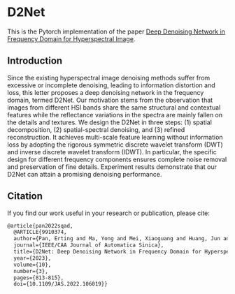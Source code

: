 # D2Net
This is the Pytorch implementation of the paper [Deep Denoising Network in Frequency Domain for Hyperspectral Image](https://ieeexplore.ieee.org/abstract/document/9910374).

## Introduction
Since the existing hyperspectral image denoising methods suffer from excessive or incomplete denoising, leading to information distortion and loss, this letter proposes a deep denoising network in the frequency domain, termed D2Net. Our motivation stems from the observation that images from different HSI bands share the same structural and contextual features while the reflectance variations in the spectra are mainly fallen on the details and textures. We design the D2Net in three steps: (1) spatial decomposition, (2) spatial-spectral denoising, and (3) refined reconstruction. It achieves multi-scale feature learning without information loss by adopting the rigorous
symmetric discrete wavelet transform (DWT) and inverse discrete wavelet transform (IDWT). In particular, the specific design for different frequency components ensures complete noise removal and preservation of fine details. Experiment results demonstrate that our D2Net can attain a promising denoising performance.

## Citation
If you find our work useful in your research or publication, please cite:

```latex
@article{pan2022sqad,
  @ARTICLE{9910374,
  author={Pan, Erting and Ma, Yong and Mei, Xiaoguang and Huang, Jun and Fan, Fan and Ma, Jiayi},
  journal={IEEE/CAA Journal of Automatica Sinica}, 
  title={D2Net: Deep Denoising Network in Frequency Domain for Hyperspectral Image}, 
  year={2023},
  volume={10},
  number={3},
  pages={813-815},
  doi={10.1109/JAS.2022.106019}}
```
